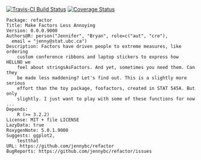 [![Travis-CI Build Status](https://travis-ci.org/jennybc/refactor.svg?branch=master)](https://travis-ci.org/jennybc/refactor) [![Coverage Status](https://img.shields.io/codecov/c/github/jennybc/refactor/master.svg)](https://codecov.io/github/jennybc/refactor?branch=master)

<!-- README.md is generated from README.Rmd. Please edit that file -->
    Package: refactor
    Title: Make Factors Less Annoying
    Version: 0.0.0.9000
    Authors@R: person("Jennifer", "Bryan", role=c("aut", "cre"),
      email = "jenny@stat.ubc.ca")
    Description: Factors have driven people to extreme measures, like ordering
        custom conference ribbons and laptop stickers to express how HELLNO we
        feel about stringsAsFactors. And yet, sometimes you need them. Can they
        be made less maddening? Let's find out. This is a slightly more serious
        effort than the toy package, foofactors, created in STAT 545A. But only
        slightly. I just want to play with some of these functions for now ...
    Depends: 
        R (>= 3.2.2)
    License: MIT + file LICENSE
    LazyData: true
    RoxygenNote: 5.0.1.9000
    Suggests: ggplot2,
        testthat
    URL: https://github.com/jennybc/refactor
    BugReports: https://github.com/jennybc/refactor/issues
